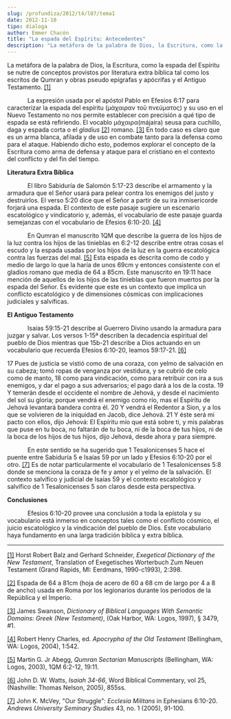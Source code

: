 ```yaml
---
slug: /profundiza/2012/t4/l07/tema1
date: 2012-11-10
tipo: dialoga
author: Emmer Chacón
title: "La espada del Espíritu: Antecedentes"
description: "La metáfora de la palabra de Dios, la Escritura, como la espada del Espíritu se  nutre de conceptos provistos por literatura extra bíblica tal como los escritos  de Qumran y obras pseudo epígrafas y apócrifas y el Antiguo Testamento. La  expresión usada por el apóstol Pablo en..."
---
```


La metáfora de la palabra de Dios, la Escritura, como la espada del Espíritu se nutre de conceptos provistos por literatura extra bíblica tal como los escritos de Qumran y obras pseudo epígrafas y apócrifas y el Antiguo Testamento. [[1]](file:///C:/Documents%20and%20Settings/ifo/My%20Documents/Downloads/LA%20ESPADA%20DEL%20ESP%C3%8DRITU.docx#_ftn1 "")

            La expresión usada por el apóstol Pablo en Efesios 6:17 para caracterizar la espada del espíritu (μάχαιραν τοῦ πνεύματος) y su uso en el Nuevo Testamento no nos permite establecer con precisión a qué tipo de espada se está refiriendo. El vocablo μάχαιρα(májaira) seusa para cuchillo, daga y espada corta o el _gladius_ [[2]](file:///C:/Documents%20and%20Settings/ifo/My%20Documents/Downloads/LA%20ESPADA%20DEL%20ESP%C3%8DRITU.docx#_ftn2 "") romano. [[3]](file:///C:/Documents%20and%20Settings/ifo/My%20Documents/Downloads/LA%20ESPADA%20DEL%20ESP%C3%8DRITU.docx#_ftn3 "") En todo caso es claro que es un arma blanca, afilada y de uso en combate tanto para la defensa como para el ataque. Habiendo dicho esto, podemos explorar el concepto de la Escritura como arma de defensa y ataque para el cristiano en el contexto del conflicto y del fin del tiempo.

**Literatura Extra Bíblica**

            El libro Sabiduría de Salomón 5:17-23 describe el armamento y la armadura que el Señor usará para pelear contra los enemigos del justo y destruirlos. El verso 5:20 dice que el Señor a partir de su ira inmisericorde forjará una espada. El contexto de este pasaje sugiere un escenario escatológico y vindicatorio y, además, el vocabulario de este pasaje guarda semejanzas con el vocabulario de Efesios 6:10-20. [[4]](file:///C:/Documents%20and%20Settings/ifo/My%20Documents/Downloads/LA%20ESPADA%20DEL%20ESP%C3%8DRITU.docx#_ftn4 "")

            En Qumran el manuscrito 1QM que describe la guerra de los hijos de la luz contra los hijos de las tinieblas en 6:2-12 describe entre otras cosas el escudo y la espada usadas por los hijos de la luz en la guerra escatológica contra las fuerzas del mal. [[5]](file:///C:/Documents%20and%20Settings/ifo/My%20Documents/Downloads/LA%20ESPADA%20DEL%20ESP%C3%8DRITU.docx#_ftn5 "") Esta espada es descrita como de codo y medio de largo lo que la haría de unos 69cm y entonces consistente con el gladios romano que media de 64 a 85cm. Este manuscrito en 19:11 hace mención de aquellos de los hijos de las tinieblas que fueron muertos por la espada del Señor. Es evidente que este es un contexto que implica un conflicto escatológico y de dimensiones cósmicas con implicaciones judiciales y salvíficas.

**El Antiguo Testamento**

            Isaías 59:15-21 describe al Guerrero Divino usando la armadura para juzgar y salvar. Los versos 1-15ª describen la decadencia espiritual del pueblo de Dios mientras que 15b-21 describe a Dios actuando en un vocabulario que recuerda Efesios 6:10-20, leamos 59:17-21. [[6]](file:///C:/Documents%20and%20Settings/ifo/My%20Documents/Downloads/LA%20ESPADA%20DEL%20ESP%C3%8DRITU.docx#_ftn6 "")

17 Pues de justicia se vistió como de una coraza, con yelmo de salvación en su cabeza; tomó ropas de venganza por vestidura, y se cubrió de celo como de manto, 18 como para vindicación, como para retribuir con ira a sus enemigos, y dar el pago a sus adversarios; el pago dará a los de la costa. 19 Y temerán desde el occidente el nombre de Jehová, y desde el nacimiento del sol su gloria; porque vendrá el enemigo como río, mas el Espíritu de Jehová levantará bandera contra él. 20 Y vendrá el Redentor a Sion, y a los que se volvieren de la iniquidad en Jacob, dice Jehová. 21 Y éste será mi pacto con ellos, dijo Jehová: El Espíritu mío que está sobre ti, y mis palabras que puse en tu boca, no faltarán de tu boca, ni de la boca de tus hijos, ni de la boca de los hijos de tus hijos, dijo Jehová, desde ahora y para siempre.

            En este sentido se ha sugerido que 1 Tesalonicenses 5 hace el puente entre Sabiduría 5 e Isaías 59 por un lado y Efesios 6:10-20 por el otro. [[7]](file:///C:/Documents%20and%20Settings/ifo/My%20Documents/Downloads/LA%20ESPADA%20DEL%20ESP%C3%8DRITU.docx#_ftn7 "") Es de notar particularmente el vocabulario de 1 Tesalonicenses 5:8 donde se menciona la coraza de fe y amor y el yelmo de la salvación. El contexto salvífico y judicial de Isaías 59 y el contexto escatológico y salvífico de 1 Tesalonicenses 5 son claros desde esta perspectiva.

**Conclusiones**

            Efesios 6:10-20 provee una conclusión a toda la epístola y su vocabulario está inmerso en conceptos tales como el conflicto cósmico, el juicio escatológico y la vindicación del pueblo de Dios. Este vocabulario haya fundamento en una larga tradición bíblica y extra bíblica.

* * *

[[1]](file:///C:/Documents%20and%20Settings/ifo/My%20Documents/Downloads/LA%20ESPADA%20DEL%20ESP%C3%8DRITU.docx#_ftnref1 "") Horst Robert Balz and Gerhard Schneider, _Exegetical Dictionary of the New Testament_, Translation of Exegetisches Worterbuch Zum Neuen Testament (Grand Rapids, MI: Eerdmans, 1990-c1993), 2:398.

[[2]](file:///C:/Documents%20and%20Settings/ifo/My%20Documents/Downloads/LA%20ESPADA%20DEL%20ESP%C3%8DRITU.docx#_ftnref2 "") Espada de 64 a 81cm (hoja de acero de 60 a 68 cm de largo por 4 a 8 de ancho) usada en Roma por los legionarios durante los períodos de la República y el Imperio.

[[3]](file:///C:/Documents%20and%20Settings/ifo/My%20Documents/Downloads/LA%20ESPADA%20DEL%20ESP%C3%8DRITU.docx#_ftnref3 "") James Swanson, _Dictionary of Biblical Languages With Semantic Domains: Greek (New Testament)_, (Oak Harbor, WA: Logos, 1997), § 3479, #1.

[[4]](file:///C:/Documents%20and%20Settings/ifo/My%20Documents/Downloads/LA%20ESPADA%20DEL%20ESP%C3%8DRITU.docx#_ftnref4 "") Robert Henry Charles, ed. _Apocrypha of the Old Testament_ (Bellingham, WA: Logos, 2004), 1:542.

[[5]](file:///C:/Documents%20and%20Settings/ifo/My%20Documents/Downloads/LA%20ESPADA%20DEL%20ESP%C3%8DRITU.docx#_ftnref5 "") Martin G. Jr Abegg, _Qumran Sectarian Manuscripts_ (Bellingham, WA: Logos, 2003), 1QM 6:2-12, 19:11.

[[6]](file:///C:/Documents%20and%20Settings/ifo/My%20Documents/Downloads/LA%20ESPADA%20DEL%20ESP%C3%8DRITU.docx#_ftnref6 "") John D. W. Watts, _Isaiah 34-66_, Word Biblical Commentary, vol 25, (Nashville: Thomas Nelson, 2005), 855ss.

[[7]](file:///C:/Documents%20and%20Settings/ifo/My%20Documents/Downloads/LA%20ESPADA%20DEL%20ESP%C3%8DRITU.docx#_ftnref7 "") John K. McVey, "Our Struggle": _Ecclesia Militans_ in Ephesians 6:10-20. _Andrews University Seminary Studies_ 43, no. 1 (2005), 91-100.
